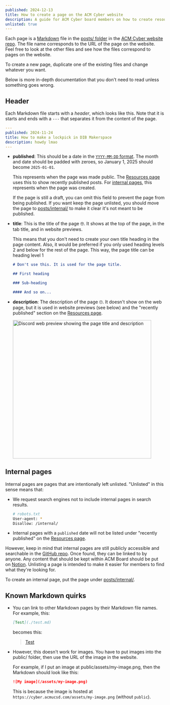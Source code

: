 ```yaml
---
published: 2024-12-13
title: How to create a page on the ACM Cyber website
description: A guide for ACM Cyber board members on how to create resources pages.
unlisted: true
---
```


Each page is a [Markdown](https://en.wikipedia.org/wiki/Markdown) file in the [posts/ folder](https://github.com/acmucsd/cyber-site/tree/main/posts) in the [ACM Cyber website repo](https://github.com/acmucsd/cyber-site). The file name corresponds to the URL of the page on the website. Feel free to look at the other files and see how the files correspond to pages on the website.

To create a new page, duplicate one of the existing files and change whatever you want.

Below is more in-depth documentation that you don't need to read unless something goes wrong.

## Header

Each Markdown file starts with a _header_, which looks like this. Note that it is starts and ends with a `---` that separates it from the content of the page.

```yml
---
published: 2024-11-24
title: How to make a lockpick in DIB Makerspace
description: howdy lmao
---
```

- **published**: This should be a date in the [`YYYY-MM-DD` format](https://en.wikipedia.org/wiki/ISO_8601#Dates). The month and date should be padded with zeroes, so January 1, 2025 should become `2025-01-01`.

  This represents when the page was made public. The [Resources page](/resources) uses this to show recently published posts. For [internal pages](#internal-pages), this represents when the page was created.

  If the page is still a draft, you can omit this field to prevent the page from being published. If you want keep the page unlisted, you should move the page to [posts/internal/](https://github.com/acmucsd/cyber-site/tree/main/posts/internal) to make it clear it's not meant to be published.

- **title**: This is the title of the page 🤓. It shows at the top of the page, in the tab title, and in website previews.

  This means that you don't need to create your own title heading in the page content. Also, it would be preferred if you only used heading levels 2 and below for the rest of the page. This way, the page title can be heading level 1

  ```md
  # Don't use this. It is used for the page title.

  ## First heading

  ### Sub-heading

  #### And so on...
  ```

- **description**: The description of the page 🙄. It doesn't show on the web page, but it is used in website previews (see below) and the "recently published" section on the [Resources page](/resources).

  <img src="/assets/posts/discord-web-preview.png" alt="Discord web preview showing the page title and description" width="437">

## Internal pages

Internal pages are pages that are intentionally left unlisted. "Unlisted" in this sense means that:

- We request search engines not to include internal pages in search results.

  ```sh
  # robots.txt
  User-agent: *
  Disallow: /internal/
  ```

- Internal pages with a `published` date will not be listed under "recently published" on the [Resources page](/resources).

However, keep in mind that internal pages are still publicly accessible and searchable in the [GitHub repo](https://github.com/acmucsd/cyber-site). Once found, they can be linked to by anyone. Any content that should be kept within ACM Board should be put on [Notion](https://acmurl.com/notion). Unlisting a page is intended to make it easier for members to find what they're looking for.

To create an internal page, put the page under [posts/internal/](https://github.com/acmucsd/cyber-site/tree/main/posts/internal).

## Known Markdown quirks

- You can link to other Markdown pages by their Markdown file names. For example, this:

  ```md
  [Test](./test.md)
  ```

  becomes this:

  > [Test](./test.md)

- However, this doesn't work for images. You have to put images into the public/ folder, then use the URL of the image in the website.

  For example, if I put an image at public/assets/my-image.png, then the Markdown should look like this:

  ```md
  ![My image](/assets/my-image.png)
  ```

  This is because the image is hosted at `https://cyber.acmucsd.com/assets/my-image.png` (without `public`).
